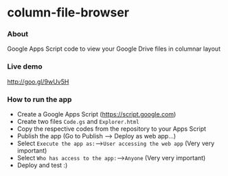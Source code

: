 # column-file-browser

### About
Google Apps Script code to view your Google Drive files in columnar layout
### Live demo
http://goo.gl/9wUv5H

### How to run the app
* Create a Google Apps Script (https://script.google.com)
* Create two files `Code.gs` and `Explorer.html`
* Copy the respective codes from the repository to your Apps Script
* Publish the app (Go to Publish --> Deploy as web app...)
* Select `Execute the app as:`-->`User accessing the web app` (Very very important)
* Select `Who has access to the app:`-->`Anyone` (Very very important)
* Deploy and test :)
